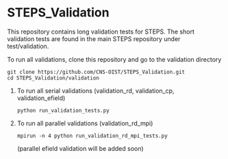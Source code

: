 # STEPS_Validation

This repository contains long validation tests for STEPS. The short validation
tests are found in the main STEPS repository under test/validation.

To run all validations, clone this repository and go to the validation directory
 
 ```
 git clone https://github.com/CNS-OIST/STEPS_Validation.git
 cd STEPS_Validation/validation
 ```
    
1. To run all serial validations (validation_rd, validation_cp, validation_efield)
    
    ```
    python run_validation_tests.py
    ```

2. To run all parallel validations (validation_rd_mpi)
    
    ```
    mpirun -n 4 python run_validation_rd_mpi_tests.py
    ```
   (parallel efield validation will be added soon)
    
    


